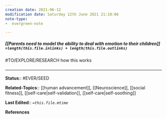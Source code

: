 ```yaml
---
creation date: 2021-06-12
modification date: Saturday 12th June 2021 21:10:06
note-type: 
-  evergreen-note

---
```


##### [[Parents need to model the ability to deal with emotion to their children]] `=length(this.file.inlinks) + length(this.file.outlinks)`

#TO/EXPLORE/RESEARCH how this works

### <hr class="footnote"/>

**Status**:: #EVER/SEED 

**Related-Topics**:: [[human advancement]], [[Neuroscience]], [[social fitness]], [[self-care|self-validation]], [[self-care|self-soothing]]
	
**Last Edited**:: *`=this.file.mtime`*
	
**References**